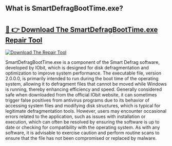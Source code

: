 ## What is SmartDefragBootTime.exe? 

# <h2><a href="https://exedetect.com/download.php?SmartDefragBootTime.exe">🔗 👉 Download The SmartDefragBootTime.exe Repair Tool</a></h2>

[![Download The Repair Tool](https://exedetect.com/download-button.jpg)](https://exedetect.com/download.php?SmartDefragBootTime.exe)

SmartDefragBootTime.exe is a component of the Smart Defrag software, developed by IObit, which is designed for disk defragmentation and optimization to improve system performance. The executable file, version 2.0.0.0, is primarily intended to run during the boot time of the operating system, allowing it to defragment files that cannot be moved while Windows is running, thereby enhancing efficiency and speed. Generally considered safe when downloaded from the official IObit website, it can sometimes trigger false positives from antivirus programs due to its behavior of accessing system files and modifying disk structures, which is typical for legitimate defragmentation tools. However, users may encounter occasional errors related to the application, such as issues with installation or execution, which can often be resolved by ensuring the software is up to date or checking for compatibility with the operating system. As with any software, it is advisable to exercise caution and perform routine scans to ensure that the file has not been compromised or replaced by malware.